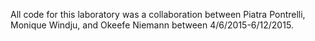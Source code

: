 All code for this laboratory was a collaboration between Piatra Pontrelli, Monique Windju, and Okeefe Niemann between 4/6/2015-6/12/2015.
